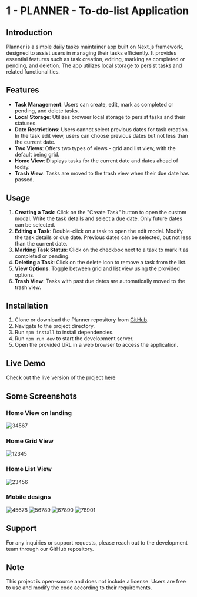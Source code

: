 # 1 - PLANNER - To-do-list Application

## Introduction

Planner is a simple daily tasks maintainer app built on Next.js framework, designed to assist users in managing their tasks efficiently. It provides essential features such as task creation, editing, marking as completed or pending, and deletion. The app utilizes local storage to persist tasks and related functionalities.

## Features
- **Task Management**: Users can create, edit, mark as completed or pending, and delete tasks.
- **Local Storage**: Utilizes browser local storage to persist tasks and their statuses.
- **Date Restrictions**: Users cannot select previous dates for task creation. In the task edit view, users can choose previous dates but not less than the current date.
- **Two Views**: Offers two types of views - grid and list view, with the default being grid.
- **Home View**: Displays tasks for the current date and dates ahead of today.
- **Trash View**: Tasks are moved to the trash view when their due date has passed.

## Usage
1. **Creating a Task**: Click on the "Create Task" button to open the custom modal. Write the task details and select a due date. Only future dates can be selected.
2. **Editing a Task**: Double-click on a task to open the edit modal. Modify the task details or due date. Previous dates can be selected, but not less than the current date.
3. **Marking Task Status**: Click on the checkbox next to a task to mark it as completed or pending.
4. **Deleting a Task**: Click on the delete icon to remove a task from the list.
5. **View Options**: Toggle between grid and list view using the provided options.
6. **Trash View**: Tasks with past due dates are automatically moved to the trash view.

## Installation
1. Clone or download the Planner repository from [GitHub](https://github.com/MaitisamY/planner).
2. Navigate to the project directory.
3. Run `npm install` to install dependencies.
4. Run `npm run dev` to start the development server.
5. Open the provided URL in a web browser to access the application.

## Live Demo
Check out the live version of the project [here](https://next-to-do-app-nu.vercel.app)

## Some Screenshots

### Home View on landing
![34567](https://github.com/MaitisamY/planner/assets/145204832/9600fdf5-526d-49d9-bf79-1bd24bf1b128)

### Home Grid View
![12345](https://github.com/MaitisamY/planner/assets/145204832/66567d75-3aa5-489b-b9dc-bffaef310d21)

### Home List View
![23456](https://github.com/MaitisamY/planner/assets/145204832/7abf57c2-6f49-494e-9f6f-8cfb90767075)

### Mobile designs
![45678](https://github.com/MaitisamY/planner/assets/145204832/51562480-980b-4c07-9ece-c97f7b475f9f)
![56789](https://github.com/MaitisamY/planner/assets/145204832/a661788d-16d2-4923-9e44-be4afe40d3fc)
![67890](https://github.com/MaitisamY/planner/assets/145204832/3b3bee41-4d4e-4bbe-8ecc-b40f70108eac)
![78901](https://github.com/MaitisamY/planner/assets/145204832/69bcc856-ac01-4aaa-bdb7-2a700358b290)

## Support
For any inquiries or support requests, please reach out to the development team through our GitHub repository.

## Note
This project is open-source and does not include a license. Users are free to use and modify the code according to their requirements.

